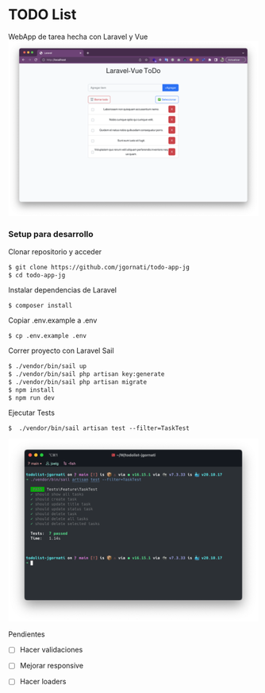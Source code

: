 # TODO List

WebApp de tarea hecha con Laravel y Vue
![alt Imagen del navegador con el proyecto corriendo](docs/proyecto_foto.png "Todo App")

### Setup para desarrollo
Clonar repositorio y acceder
```
$ git clone https://github.com/jgornati/todo-app-jg
$ cd todo-app-jg
```
Instalar dependencias de Laravel
```
$ composer install
```

Copiar .env.example a .env

```
$ cp .env.example .env
```

Correr proyecto con Laravel Sail
```
$ ./vendor/bin/sail up
$ ./vendor/bin/sail php artisan key:generate
$ ./vendor/bin/sail php artisan migrate
$ npm install
$ npm run dev
```

Ejecutar Tests

```
$  ./vendor/bin/sail artisan test --filter=TaskTest
```
![alt Imagen del test](docs/test.png "Test")

Pendientes

- [ ] Hacer validaciones
- [ ] Mejorar responsive
- [ ] Hacer loaders


